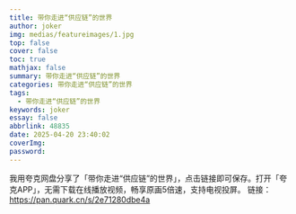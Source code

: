 ```yaml
---
title: 带你走进“供应链”的世界
author: joker
img: medias/featureimages/1.jpg
top: false
cover: false
toc: true
mathjax: false
summary: 带你走进“供应链”的世界
categories: 带你走进“供应链”的世界
tags:
  - 带你走进“供应链”的世界
keywords: joker
essay: false
abbrlink: 48835
date: 2025-04-20 23:40:02
coverImg:
password:
---
```


我用夸克网盘分享了「带你走进“供应链”的世界」，点击链接即可保存。打开「夸克APP」，无需下载在线播放视频，畅享原画5倍速，支持电视投屏。
链接：https://pan.quark.cn/s/2e71280dbe4a
